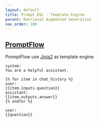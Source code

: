 ```yaml
---
layout: default
title: Prompt DSL - Template Engine
parent: Retrieval Augmented Generation
nav_order: 100
---
```


## [PromptFlow](https://github.com/microsoft/promptflow)

PromptFlow use [Jinja2](https://jinja.palletsprojects.com/en/3.0.x/) as template engine.

```vtl
system:
You are a helpful assistant.

{% for item in chat_history %}
user:
{{item.inputs.question}}
assistant:
{{item.outputs.answer}}
{% endfor %}

user:
{{question}}
````

